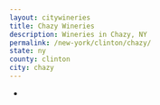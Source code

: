 ```yaml
---
layout: citywineries
title: Chazy Wineries
description: Wineries in Chazy, NY
permalink: /new-york/clinton/chazy/
state: ny
county: clinton
city: chazy
---
```

-
